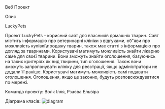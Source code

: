 Веб Проект

Опис

LuckyPets

Проект LuckyPets - корисний сайт для власників домашніх тварин. Сайт містить інформацію про ветеринарні клініки з відгуками, об"яви про можливість купівлі\продажу тварин, також має статті з інформацією про догляд за тваринами.
Користувачі матимуть можливість знайти лікарню саме для своєї тварини.
Вони зможуть знайти оголошення, базуючись на таких критеріях як вид твирини, тип оголошення.
Також вони зможуть запропонувати клініку для реєстрації, якщо адміністратори не додали її раніше.
Користувачі матимуть можливість самі подавати оголошення.
Оголошення, якщо це законно, будуть розповсюждуватися по мережі.

Команда проекту: Волк Ілля, Рзаєва Ельвіра

Діаграма класів:
![diagram](https://cloud.githubusercontent.com/assets/15018651/14726592/005c55b4-082c-11e6-927d-63580fba7ea3.png)
